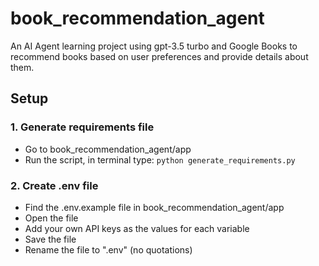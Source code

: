# book_recommendation_agent
An AI Agent learning project using gpt-3.5 turbo and Google Books to recommend books based on user preferences and provide details about them.



## Setup

### 1. Generate requirements file
- Go to book_recommendation_agent/app
- Run the script, in terminal type:
  	```python generate_requirements.py```

### 2. Create .env file
- Find the .env.example file in book_recommendation_agent/app
- Open the file
- Add your own API keys as the values for each variable
- Save the file
- Rename the file to ".env" (no quotations)
